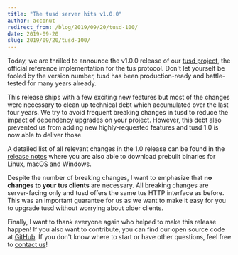 ```yaml
---
title: "The tusd server hits v1.0.0"
author: acconut
redirect_from: /blog/2019/09/20/tusd-100/
date: 2019-09-20
slug: 2019/09/20/tusd-100/
---
```


Today, we are thrilled to announce the v1.0.0 release of our [tusd project](https://github.com/tus/tusd), the official reference implementation for the tus protocol. Don't let yourself be fooled by the version number, tusd has been production-ready and battle-tested for many years already.

This release ships with a few exciting new features but most of the changes were necessary to clean up technical debt which accumulated over the last four years. We try to avoid frequent breaking changes in tusd to reduce the impact of dependency upgrades on your project. However, this debt also prevented us from adding new highly-requested features and tusd 1.0 is now able to deliver those.

A detailed list of all relevant changes in the 1.0 release can be found in the [release notes](https://github.com/tus/tusd/releases/tag/v1.0.0) where you are also able to download prebuilt binaries for Linux, macOS and Windows.

Despite the number of breaking changes, I want to emphasize that **no changes to your tus clients** are necessary. All breaking changes are server-facing only and tusd offers the same tus HTTP interface as before. This was an important guarantee for us as we want to make it easy for you to upgrade tusd without worrying about older clients.

Finally, I want to thank everyone again who helped to make this release happen! If you also want to contribute, you can find our open source code at [GitHub](https://github.com/tus). If you don't know where to start or have other questions, feel free to [contact us](/support.html)!
